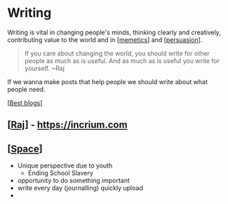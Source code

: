 # Writing

Writing is vital in changing people's minds, thinking clearly and creatively, contributing value to the world and in [[memetics]] and [[persuasion]].

> If you care about changing the world, you should write for other people as much as is useful. And as much as is useful you write for yourself. ~Raj

If we wanna make posts that help people we should write about what people need.

[[Best blogs]]



## [[Raj]] - https://incrium.com




## [[Space]]

- Unique perspective due to youth
  - Ending School Slavery
- opportunity to do something important
- write every day (journalling) quickly upload
-  

[//begin]: # "Autogenerated link references for markdown compatibility"
[memetics]: Memetics "Memetics"
[persuasion]: persuasion "Formula for Persuasion"
[Best blogs]: best-blogs "Best Blogs"
[Raj]: Raj "Raj"
[Space]: Space "Space"
[//end]: # "Autogenerated link references"